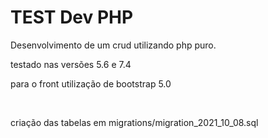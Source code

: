 <h1>TEST Dev PHP</h1>
<p>Desenvolvimento de um crud utilizando php puro.</p>
<p>testado nas versões 5.6 e 7.4</p
<p>para o front utilização de bootstrap 5.0</p>
<br>
<p>criação das tabelas em migrations/migration_2021_10_08.sql</p
